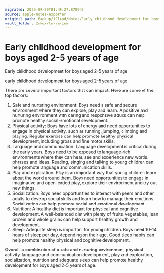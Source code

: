 ```yaml
---
migrated: 2025-09-20T01:49:27.870949
source: apple-notes-exporter
original_path: Backup/iCloud/Notes/Early childhood development for boys aged 2-5 years of age.md
vault_folder: Inbox/to-review
---
```

# Early childhood development for boys aged 2-5 years of age

Early childhood development for boys aged 2-5 years of age

early childhood development for boys aged 2-5 years of age

There are several important factors that can impact. Here are some of the top factors:
1. Safe and nurturing environment: Boys need a safe and secure environment where they can explore, play and learn. A positive and nurturing environment with caring and responsive adults can help promote healthy social-emotional development.
2. Physical activity: Boys have lots of energy and need opportunities to engage in physical activity, such as running, jumping, climbing and playing. Regular exercise can help promote healthy physical development, including gross and fine motor skills.
3. Language and communication: Language development is critical during the early years. Boys need to be exposed to language-rich environments where they can hear, see and experience new words, phrases and ideas. Reading, singing and talking to young children can help promote language and communication skills.
4. Play and exploration: Play is an important way that young children learn about the world around them. Boys need opportunities to engage in imaginative and open-ended play, explore their environment and try out new things.
5. Socialization: Boys need opportunities to interact with peers and other adults to develop social skills and learn how to manage their emotions. Socialization can help promote social and emotional development.
6. Nutrition: A healthy diet is important for physical and cognitive development. A well-balanced diet with plenty of fruits, vegetables, lean protein and whole grains can help support healthy growth and development.
7. Sleep: Adequate sleep is important for young children. Boys need 10-14 hours of sleep per day, depending on their age. Good sleep habits can help promote healthy physical and cognitive development.

Overall, a combination of a safe and nurturing environment, physical activity, language and communication development, play and exploration, socialization, nutrition and adequate sleep can help promote healthy development for boys aged 2-5 years of age.
